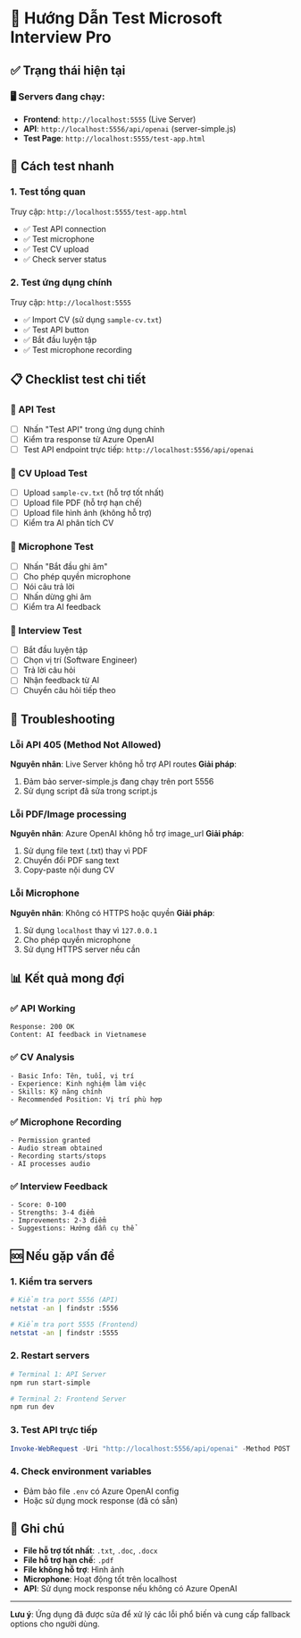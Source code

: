 # 🧪 Hướng Dẫn Test Microsoft Interview Pro

## ✅ Trạng thái hiện tại

### 🖥️ Servers đang chạy:
- **Frontend**: `http://localhost:5555` (Live Server)
- **API**: `http://localhost:5556/api/openai` (server-simple.js)
- **Test Page**: `http://localhost:5555/test-app.html`

## 🚀 Cách test nhanh

### 1. Test tổng quan
Truy cập: `http://localhost:5555/test-app.html`
- ✅ Test API connection
- ✅ Test microphone
- ✅ Test CV upload
- ✅ Check server status

### 2. Test ứng dụng chính
Truy cập: `http://localhost:5555`
- ✅ Import CV (sử dụng `sample-cv.txt`)
- ✅ Test API button
- ✅ Bắt đầu luyện tập
- ✅ Test microphone recording

## 📋 Checklist test chi tiết

### 🔌 API Test
- [ ] Nhấn "Test API" trong ứng dụng chính
- [ ] Kiểm tra response từ Azure OpenAI
- [ ] Test API endpoint trực tiếp: `http://localhost:5556/api/openai`

### 📄 CV Upload Test
- [ ] Upload `sample-cv.txt` (hỗ trợ tốt nhất)
- [ ] Upload file PDF (hỗ trợ hạn chế)
- [ ] Upload file hình ảnh (không hỗ trợ)
- [ ] Kiểm tra AI phân tích CV

### 🎤 Microphone Test
- [ ] Nhấn "Bắt đầu ghi âm"
- [ ] Cho phép quyền microphone
- [ ] Nói câu trả lời
- [ ] Nhấn dừng ghi âm
- [ ] Kiểm tra AI feedback

### 💬 Interview Test
- [ ] Bắt đầu luyện tập
- [ ] Chọn vị trí (Software Engineer)
- [ ] Trả lời câu hỏi
- [ ] Nhận feedback từ AI
- [ ] Chuyển câu hỏi tiếp theo

## 🔧 Troubleshooting

### Lỗi API 405 (Method Not Allowed)
**Nguyên nhân**: Live Server không hỗ trợ API routes
**Giải pháp**: 
1. Đảm bảo server-simple.js đang chạy trên port 5556
2. Sử dụng script đã sửa trong script.js

### Lỗi PDF/Image processing
**Nguyên nhân**: Azure OpenAI không hỗ trợ image_url
**Giải pháp**: 
1. Sử dụng file text (.txt) thay vì PDF
2. Chuyển đổi PDF sang text
3. Copy-paste nội dung CV

### Lỗi Microphone
**Nguyên nhân**: Không có HTTPS hoặc quyền
**Giải pháp**:
1. Sử dụng `localhost` thay vì `127.0.0.1`
2. Cho phép quyền microphone
3. Sử dụng HTTPS server nếu cần

## 📊 Kết quả mong đợi

### ✅ API Working
```
Response: 200 OK
Content: AI feedback in Vietnamese
```

### ✅ CV Analysis
```
- Basic Info: Tên, tuổi, vị trí
- Experience: Kinh nghiệm làm việc
- Skills: Kỹ năng chính
- Recommended Position: Vị trí phù hợp
```

### ✅ Microphone Recording
```
- Permission granted
- Audio stream obtained
- Recording starts/stops
- AI processes audio
```

### ✅ Interview Feedback
```
- Score: 0-100
- Strengths: 3-4 điểm
- Improvements: 2-3 điểm
- Suggestions: Hướng dẫn cụ thể
```

## 🆘 Nếu gặp vấn đề

### 1. Kiểm tra servers
```bash
# Kiểm tra port 5556 (API)
netstat -an | findstr :5556

# Kiểm tra port 5555 (Frontend)
netstat -an | findstr :5555
```

### 2. Restart servers
```bash
# Terminal 1: API Server
npm run start-simple

# Terminal 2: Frontend Server
npm run dev
```

### 3. Test API trực tiếp
```powershell
Invoke-WebRequest -Uri "http://localhost:5556/api/openai" -Method POST -Headers @{"Content-Type"="application/json"} -Body '{"prompt":"Test"}'
```

### 4. Check environment variables
- Đảm bảo file `.env` có Azure OpenAI config
- Hoặc sử dụng mock response (đã có sẵn)

## 📝 Ghi chú

- **File hỗ trợ tốt nhất**: `.txt`, `.doc`, `.docx`
- **File hỗ trợ hạn chế**: `.pdf`
- **File không hỗ trợ**: Hình ảnh
- **Microphone**: Hoạt động tốt trên localhost
- **API**: Sử dụng mock response nếu không có Azure OpenAI

---

**Lưu ý**: Ứng dụng đã được sửa để xử lý các lỗi phổ biến và cung cấp fallback options cho người dùng. 